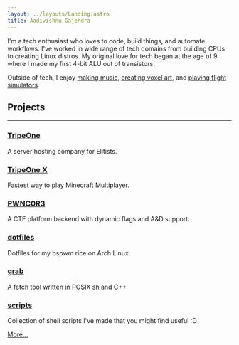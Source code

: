 ```yaml
---
layout: ../layouts/Landing.astro
title: Aadivishnu Gajendra
---
```


I'm a tech enthusiast who loves to code, build things, and automate workflows. I've worked in wide range of tech domains from building CPUs to creating Linux distros. My original love for tech began at the age of 9 where I made my first 4-bit ALU out of transistors.

Outside of tech, I enjoy [making music](https://youtube.com/adigen), [creating voxel art](https://instagram.com/mradigen), and [playing flight simulators](https://warthunder.com).

## Projects

---

<div class="!mb-0 table">
<div>

### [TripeOne](https://tripe.one)

A server hosting company for Elitists.

</div>
<div>

### [TripeOne X](https://tripe.one/x)

Fastest way to play Minecraft Multiplayer.

</div>
<div>

### [PWNC0R3](https://github.com/lugvitc/pwncore)

A CTF platform backend with dynamic flags and A&D support.

</div>

<div>

### [dotfiles](https://github.com/mradigen/dotfiles)

Dotfiles for my bspwm rice on Arch Linux.

</div>
<div>

### [grab](https://github.com/StratOS-Linux/grab)

A fetch tool written in POSIX sh and C++

</div>
<div>

### [scripts](https://github.com/mradigen/scripts)

Collection of shell scripts I've made that you might find useful :D

</div>
</div>
<a class="w-full block text-right mb-2 text-lg" href="/projects">More...</a>
